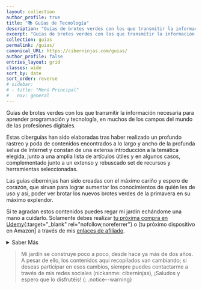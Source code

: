 ```yaml
---
layout: collection
author_profile: true
title: "📚 Guías de Tecnología"
description: "Guías de brotes verdes con los que transmitir la información necesaria para aprender programación y tecnología, en muchos de los campos del mundo de las profesiones digitales."
excerpt: "Guías de brotes verdes con los que transmitir la información necesaria para aprender programación y tecnología, en muchos de los campos del mundo de las profesiones digitales."
collection: guias
permalink: /guias/
canonical_URL: https://ciberninjas.com/guias/
author_profile: false
entries_layout: grid
classes: wide
sort_by: date
sort_order: reverse
# sidebar:
# - title: "Menú Principal"
#   nav: general
---
```


Guías de brotes verdes con los que transmitir la información necesaria para aprender programación y tecnología, en muchos de los campos del mundo de las profesiones digitales.

Estas ciberguías han sido elaboradas tras haber realizado un profundo rastreo y poda de contenidos encontrados a lo largo y ancho de la profunda selva de Internet y constan de una extensa introducción a la temática elegida, junto a una amplia lista de artículos útiles y en algunos casos, complementado junto a un extenso y rebuscado set de recursos y herramientas seleccionadas.

Las guías ciberninjas han sido creadas con el máximo cariño y espero de corazón, que sirvan para lograr aumentar los conocimientos de quién les de uso y así, poder ver brotar los nuevos brotes verdes de la primavera en su máximo explendor.

Si te agradan estos contenidos puedes regar mi jardín echándome una mano a cuidarlo. Solamente debes realizar [tu próxima compra en Udemy](https://click.linksynergy.com/deeplink?id=W9Gem8jDoic&mid=39197&murl=https%3A%2F%2Fwww.udemy.com%2F){:target="_blank" rel="nofollow,noreferrer"} o [tu próximo dispositivo en Amazon] a través de mis <a href="/catalogo/" title="Enlaces a los Productos de la Tienda de Programación y Tecnología Ciberninjas">enlaces de afiliado</a>.</p>

<details>
<summary>Saber Más</summary>
<br/>
<p>Estas publicaciones han conllevado horas y horas de intenso trabajo de investigación, lectura, práctica y redacción; y como no, tiempo, mucho tiempo de búsqueda y más de un dolor de cabeza.</p>
<p>Hasta el momento, las semillas sembradas están relacionadas con: como aprender a aprender, como aprender a programar, como aprender diseño web, como aprender sobre bases de datos, las profesiones digitales más demandadas, las herramientas y frameworks más demandadas dentro de las profesiones digitales, las habilidades requeridas dentro de todos los trabajos digitales, los frameworks de desarrollo web, como aprender Javascript, como poder aprender Python, como aprender inteligencia artificial, los mejores libros para aprender GO, como aprender NodeJS, como aprender Rust, como aprender sobre generadores de sitios estáticos (como por ejemplo Jekyll), como poder aprender todo sobre CMS (como por ejemplo: Wordpress o Drupal), como aprender Git, como aprender posicionamiento y el SEO, las mejores herramienas para los mejores webmaster, ayuda para aprender todo lo necesario sobre los rastreadores web y el fichero robots.txt, como aprender diseño gráfico, los mejores sistemas operativos de código abierto, instaladores múltiples (como Chocolatey y Ninite), herramientas de utilidad (como Hiren´s BootCD o la enciclopedia offline Kiwix).</p>
</details>

> Mi jardín se construye poco a poco, desde hace ya más de dos años. A pesar de ello, los contenidos aquí recopilados van cambiando; si deseas participar en esos cambios, siempre puedes contactarme a través de mis redes sociales (nickanme: ciberninjas), ¡Saludos y espero que lo disfrutéis!
{: .notice--warning}